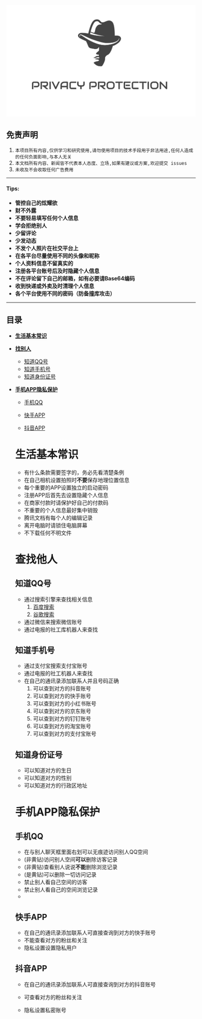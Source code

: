 ![Privacy](https://github.com/Sec-Nadine/PrivacyProtection/blob/main/img/Privacy.png)

## 免责声明

1. `本项目所有内容,仅供学习和研究使用,请勿使用项目的技术手段用于非法用途,任何人造成的任何负面影响,与本人无关`
2. `本文档所有内容、新闻皆不代表本人态度、立场,如果有建议或方案,欢迎提交 issues`
3. `未收及不会收取任何广告费用`

---

#### Tips:

- **管控自己的炫耀欲**
- **财不外露**
- **不要轻易填写任何个人信息**
- **学会拒绝别人**
- **少留评论**
- **少发动态**
- **不发个人照片在社交平台上**
- **在各平台尽量使用不同的头像和昵称**
- **个人资料信息不留真实的**
- **注册各平台账号后及时隐藏个人信息**
- **不在评论留下自己的邮箱，如有必要请Base64编码**
- **收到快递或外卖及时清理个人信息**
- **各个平台使用不同的密码（防备撞库攻击）**

---

## 目录

- **[生活基本常识](#生活基本常识)**

- **[找别人](#找别人)**
  - [知道QQ号](#知道QQ号)
  - [知道手机号](#知道手机号)
  - [知道身份证号](#知道身份证号)

* **[手机APP隐私保护](#手机APP隐私保护)**

  * [手机QQ](#手机QQ)

  * [快手APP](#快手APP)
  * [抖音APP](#抖音APP)

  # 生活基本常识

  - 有什么条款需要签字的，务必先看清楚条例
  - 在自己相机设置拍照时**不要**保存地理位置信息
  - 每个重要的APP设置独立的启动密码
  - 注册APP后首先去设置隐藏个人信息
  - 在商家付款时请保护好自己的付款码
  - 不重要的个人信息最好集中销毁
  - 腾讯文档有每个人的编辑记录
  - 离开电脑时请锁住电脑屏幕
  - 不下载任何不明文件

  

  # 查找他人

  ## 知道QQ号

  * 通过搜索引擎来查找相关信息
    1. [百度搜索](https://www.baidu.com/)
    2. [谷歌搜索](https://www.google.com/)

  - 通过微信来搜索微信账号
  - 通过电报的社工库机器人来查找

  ## 知道手机号

  - 通过支付宝搜索支付宝账号
  - 通过电报的社工机器人来查找
  - 在自己的通讯录添加联系人并且号码正确
    1. 可以查到对方的抖音账号
    2. 可以查到对方的快手账号
    3. 可以查到对方的小红书账号
    4. 可以查到对方的京东账号
    5. 可以查到对方的钉钉账号
    6. 可以查到对方的淘宝账号
    7. 可以查到对方的支付宝账号

  ## 知道身份证号

  - 可以知道对方的生日
  - 可以知道对方的性别
  - 可以知道对方的行政区地址

  

  # 手机APP隐私保护

  ## 手机QQ

  - 在与别人聊天框里面右划可以无痕迹访问别人QQ空间
  - (非黄钻)访问别人空间**可以**删除访客记录
  - (非黄钻)查看别人说说**不能**删除浏览记录
  - (是黄钻)可以删除一切访问记录
  - 禁止别人看自己空间的访客
  - 禁止别人看自己的空间浏览记录
  - 

  ## 快手APP

  - 在自己的通讯录添加联系人可直接查询到对方的快手账号
  - 不能查看对方的粉丝和关注
  - 隐私设置设置隐私用户

  ## 抖音APP

  - 在自己的通讯录添加联系人可直接查询到对方的抖音账号

  - 可查看对方的粉丝和关注

  - 隐私设置私密账号

    

  

  

  








































































